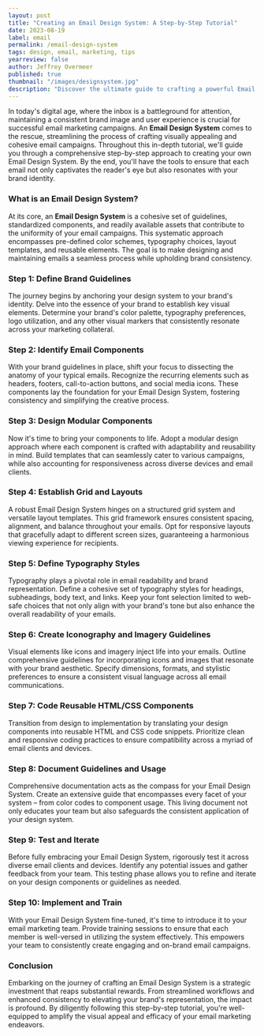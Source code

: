 ```yaml
---
layout: post
title: "Creating an Email Design System: A Step-by-Step Tutorial"
date: 2023-08-19
label: email
permalink: /email-design-system
tags: design, email, marketing, tips
yearreview: false
author: Jeffrey Overmeer
published: true
thumbnail: "/images/designsystem.jpg"
description: "Discover the ultimate guide to crafting a powerful Email Design System. Learn how to unify brand aesthetics, design modular components, implement responsive layouts, and more. Elevate your email marketing with consistency and efficiency. A comprehensive tutorial for marketers and designers."
---
```


In today's digital age, where the inbox is a battleground for attention, maintaining a consistent brand image and user experience is crucial for successful email marketing campaigns. An **Email Design System** comes to the rescue, streamlining the process of crafting visually appealing and cohesive email campaigns. Throughout this in-depth tutorial, we'll guide you through a comprehensive step-by-step approach to creating your own Email Design System. By the end, you'll have the tools to ensure that each email not only captivates the reader's eye but also resonates with your brand identity.

### **What is an Email Design System?**

At its core, an **Email Design System** is a cohesive set of guidelines, standardized components, and readily available assets that contribute to the uniformity of your email campaigns. This systematic approach encompasses pre-defined color schemes, typography choices, layout templates, and reusable elements. The goal is to make designing and maintaining emails a seamless process while upholding brand consistency.

### **Step 1: Define Brand Guidelines**

The journey begins by anchoring your design system to your brand's identity. Delve into the essence of your brand to establish key visual elements. Determine your brand's color palette, typography preferences, logo utilization, and any other visual markers that consistently resonate across your marketing collateral.

### **Step 2: Identify Email Components**

With your brand guidelines in place, shift your focus to dissecting the anatomy of your typical emails. Recognize the recurring elements such as headers, footers, call-to-action buttons, and social media icons. These components lay the foundation for your Email Design System, fostering consistency and simplifying the creative process.

### **Step 3: Design Modular Components**

Now it's time to bring your components to life. Adopt a modular design approach where each component is crafted with adaptability and reusability in mind. Build templates that can seamlessly cater to various campaigns, while also accounting for responsiveness across diverse devices and email clients.

### **Step 4: Establish Grid and Layouts**

A robust Email Design System hinges on a structured grid system and versatile layout templates. This grid framework ensures consistent spacing, alignment, and balance throughout your emails. Opt for responsive layouts that gracefully adapt to different screen sizes, guaranteeing a harmonious viewing experience for recipients.

### **Step 5: Define Typography Styles**

Typography plays a pivotal role in email readability and brand representation. Define a cohesive set of typography styles for headings, subheadings, body text, and links. Keep your font selection limited to web-safe choices that not only align with your brand's tone but also enhance the overall readability of your emails.

### **Step 6: Create Iconography and Imagery Guidelines**

Visual elements like icons and imagery inject life into your emails. Outline comprehensive guidelines for incorporating icons and images that resonate with your brand aesthetic. Specify dimensions, formats, and stylistic preferences to ensure a consistent visual language across all email communications.

### **Step 7: Code Reusable HTML/CSS Components**

Transition from design to implementation by translating your design components into reusable HTML and CSS code snippets. Prioritize clean and responsive coding practices to ensure compatibility across a myriad of email clients and devices.

### **Step 8: Document Guidelines and Usage**

Comprehensive documentation acts as the compass for your Email Design System. Create an extensive guide that encompasses every facet of your system – from color codes to component usage. This living document not only educates your team but also safeguards the consistent application of your design system.

### **Step 9: Test and Iterate**

Before fully embracing your Email Design System, rigorously test it across diverse email clients and devices. Identify any potential issues and gather feedback from your team. This testing phase allows you to refine and iterate on your design components or guidelines as needed.

### **Step 10: Implement and Train**

With your Email Design System fine-tuned, it's time to introduce it to your email marketing team. Provide training sessions to ensure that each member is well-versed in utilizing the system effectively. This empowers your team to consistently create engaging and on-brand email campaigns.

### **Conclusion**

Embarking on the journey of crafting an Email Design System is a strategic investment that reaps substantial rewards. From streamlined workflows and enhanced consistency to elevating your brand's representation, the impact is profound. By diligently following this step-by-step tutorial, you're well-equipped to amplify the visual appeal and efficacy of your email marketing endeavors.
